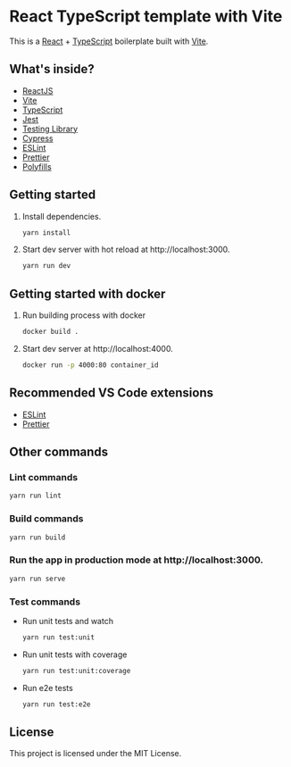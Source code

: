# React TypeScript template with Vite

This is a [React](https://reactjs.org) + [TypeScript](https://www.typescriptlang.org/) boilerplate built with [Vite](https://vitejs.dev).

## What's inside?

- [ReactJS](https://reactjs.org)
- [Vite](https://vitejs.dev)
- [TypeScript](https://www.typescriptlang.org)
- [Jest](https://jestjs.io)
- [Testing Library](https://testing-library.com)
- [Cypress](https://www.cypress.io)
- [ESLint](https://eslint.org)
- [Prettier](https://prettier.io)
- [Polyfills](https://github.com/vitejs/vite/tree/main/packages/plugin-legacy#readme)

## Getting started

1. Install dependencies.

   ```bash
   yarn install
   ```

2. Start dev server with hot reload at http://localhost:3000.
   ```bash
   yarn run dev
   ```

## Getting started with docker 

1. Run building process with docker

   ```bash
   docker build .
   ```

2. Start dev server at http://localhost:4000.
   ```bash
   docker run -p 4000:80 container_id
   ```

## Recommended VS Code extensions

- [ESLint](https://marketplace.visualstudio.com/items?itemName=dbaeumer.vscode-eslint)
- [Prettier](https://marketplace.visualstudio.com/items?itemName=esbenp.prettier-vscode)

## Other commands

### Lint commands

```bash
yarn run lint
```

### Build commands

```bash
yarn run build
```

### Run the app in production mode at http://localhost:3000.

```bash
yarn run serve
```

### Test commands

- Run unit tests and watch
  ```bash
  yarn run test:unit
  ```
- Run unit tests with coverage
  ```bash
  yarn run test:unit:coverage
  ```
- Run e2e tests
  ```bash
  yarn run test:e2e
  ```

## License

This project is licensed under the MIT License.

